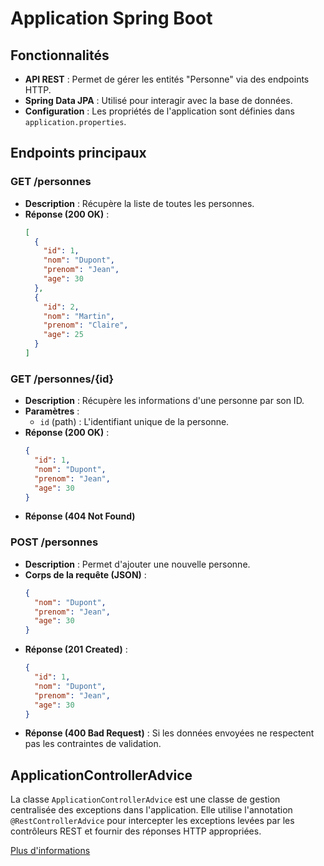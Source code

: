 # Application Spring Boot

## Fonctionnalités

- **API REST** : Permet de gérer les entités "Personne" via des endpoints HTTP.
- **Spring Data JPA** : Utilisé pour interagir avec la base de données.
- **Configuration** : Les propriétés de l'application sont définies dans `application.properties`.

## Endpoints principaux

### **GET /personnes**
- **Description** : Récupère la liste de toutes les personnes.
- **Réponse (200 OK)** :
  ```json
  [
    {
      "id": 1,
      "nom": "Dupont",
      "prenom": "Jean",
      "age": 30
    },
    {
      "id": 2,
      "nom": "Martin",
      "prenom": "Claire",
      "age": 25
    }
  ]
  ```

### **GET /personnes/{id}**
- **Description** : Récupère les informations d'une personne par son ID.
- **Paramètres** : 
  - `id` (path) : L'identifiant unique de la personne.
- **Réponse (200 OK)** :
    ```json
    {
      "id": 1,
      "nom": "Dupont",
      "prenom": "Jean",
      "age": 30
    }
    ```
- **Réponse (404 Not Found)** 


### **POST /personnes**
- **Description** : Permet d'ajouter une nouvelle personne.
- **Corps de la requête (JSON)** : 
    ```json
    {
      "nom": "Dupont",
      "prenom": "Jean",
      "age": 30
    }
    ```
- **Réponse (201 Created)** :
    ```json
    {
      "id": 1,
      "nom": "Dupont",
      "prenom": "Jean",
      "age": 30
    }
    ```
- **Réponse (400 Bad Request)** : Si les données envoyées ne respectent pas les contraintes de validation.

## ApplicationControllerAdvice

La classe `ApplicationControllerAdvice` est une classe de gestion centralisée des exceptions dans l'application. Elle utilise l'annotation `@RestControllerAdvice` pour intercepter les exceptions levées par les contrôleurs REST et fournir des réponses HTTP appropriées.

[Plus d'informations](./advice.md) 
